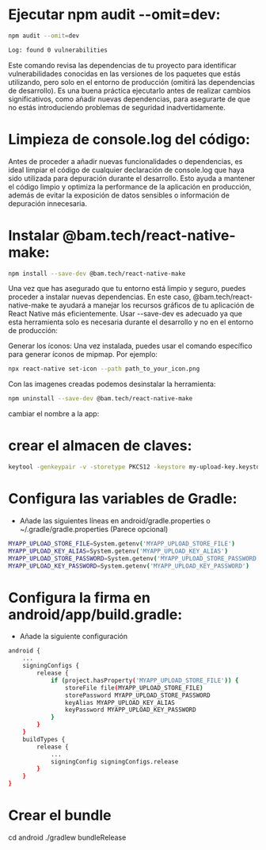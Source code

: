 # Ejecutar npm audit --omit=dev:
```bash
npm audit --omit=dev
```
```bash
Log: found 0 vulnerabilities
```

Este comando revisa las dependencias de tu proyecto para identificar vulnerabilidades conocidas en las versiones de los paquetes que estás utilizando, pero solo en el entorno de producción (omitirá las dependencias de desarrollo). Es una buena práctica ejecutarlo antes de realizar cambios significativos, como añadir nuevas dependencias, para asegurarte de que no estás introduciendo problemas de seguridad inadvertidamente.

# Limpieza de console.log del código:

Antes de proceder a añadir nuevas funcionalidades o dependencias, es ideal limpiar el código de cualquier declaración de console.log que haya sido utilizada para depuración durante el desarrollo. Esto ayuda a mantener el código limpio y optimiza la performance de la aplicación en producción, además de evitar la exposición de datos sensibles o información de depuración innecesaria.

# Instalar @bam.tech/react-native-make:

```bash
npm install --save-dev @bam.tech/react-native-make
```
Una vez que has asegurado que tu entorno está limpio y seguro, puedes proceder a instalar nuevas dependencias. En este caso, @bam.tech/react-native-make te ayudará a manejar los recursos gráficos de tu aplicación de React Native más eficientemente. Usar --save-dev es adecuado ya que esta herramienta solo es necesaria durante el desarrollo y no en el entorno de producción:

Generar los íconos: Una vez instalada, puedes usar el comando específico para generar íconos de mipmap. Por ejemplo:

```bash
npx react-native set-icon --path path_to_your_icon.png
```
Con las imagenes creadas podemos desinstalar la herramienta:

```bash
npm uninstall --save-dev @bam.tech/react-native-make
```

cambiar el nombre a la app:

# crear el almacen de claves:
```bash
keytool -genkeypair -v -storetype PKCS12 -keystore my-upload-key.keystore -alias my-key-alias -keyalg RSA -keysize 2048 -validity 10000 -storepass passwordsegura -keypass passwordsegura
```

# Configura las variables de Gradle:
* Añade las siguientes líneas en android/gradle.properties o ~/.gradle/gradle.properties (Parece opcional)

```bash
MYAPP_UPLOAD_STORE_FILE=System.getenv('MYAPP_UPLOAD_STORE_FILE')
MYAPP_UPLOAD_KEY_ALIAS=System.getenv('MYAPP_UPLOAD_KEY_ALIAS')
MYAPP_UPLOAD_STORE_PASSWORD=System.getenv('MYAPP_UPLOAD_STORE_PASSWORD')
MYAPP_UPLOAD_KEY_PASSWORD=System.getenv('MYAPP_UPLOAD_KEY_PASSWORD')
```


# Configura la firma en android/app/build.gradle:
* Añade la siguiente configuración
```bash
android {
    ...
    signingConfigs {
        release {
            if (project.hasProperty('MYAPP_UPLOAD_STORE_FILE')) {
                storeFile file(MYAPP_UPLOAD_STORE_FILE)
                storePassword MYAPP_UPLOAD_STORE_PASSWORD
                keyAlias MYAPP_UPLOAD_KEY_ALIAS
                keyPassword MYAPP_UPLOAD_KEY_PASSWORD
            }
        }
    }
    buildTypes {
        release {
            ...
            signingConfig signingConfigs.release
        }
    }
}
```
# Crear el bundle

cd android
./gradlew bundleRelease
